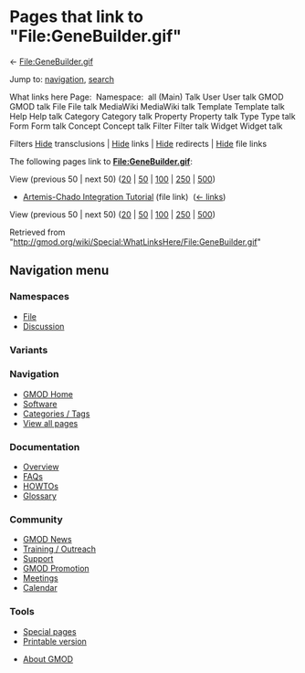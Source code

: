 <div id="mw-page-base" class="noprint">

</div>

<div id="mw-head-base" class="noprint">

</div>

<div id="content" class="mw-body" role="main">

<span id="top"></span>

<div id="mw-js-message" style="display:none;">

</div>



# <span dir="auto">Pages that link to "File:GeneBuilder.gif"</span>

<div id="bodyContent">

<div id="contentSub">

←
[File:GeneBuilder.gif](/wiki/File:GeneBuilder.gif "File:GeneBuilder.gif")

</div>

<div id="jump-to-nav" class="mw-jump">

Jump to: [navigation](#mw-navigation), [search](#p-search)

</div>

<div id="mw-content-text">

What links here Page:  Namespace:  all (Main) Talk User User talk GMOD
GMOD talk File File talk MediaWiki MediaWiki talk Template Template talk
Help Help talk Category Category talk Property Property talk Type Type
talk Form Form talk Concept Concept talk Filter Filter talk Widget
Widget talk

Filters
[Hide](/mediawiki/index.php?title=Special:WhatLinksHere/File:GeneBuilder.gif&hidetrans=1 "Special:WhatLinksHere/File:GeneBuilder.gif")
transclusions \|
[Hide](/mediawiki/index.php?title=Special:WhatLinksHere/File:GeneBuilder.gif&hidelinks=1 "Special:WhatLinksHere/File:GeneBuilder.gif")
links \|
[Hide](/mediawiki/index.php?title=Special:WhatLinksHere/File:GeneBuilder.gif&hideredirs=1 "Special:WhatLinksHere/File:GeneBuilder.gif")
redirects \|
[Hide](/mediawiki/index.php?title=Special:WhatLinksHere/File:GeneBuilder.gif&hideimages=1 "Special:WhatLinksHere/File:GeneBuilder.gif")
file links

The following pages link to
**[File:GeneBuilder.gif](/wiki/File:GeneBuilder.gif "File:GeneBuilder.gif")**:

View (previous 50 \| next 50)
([20](/mediawiki/index.php?title=Special:WhatLinksHere/File:GeneBuilder.gif&limit=20 "Special:WhatLinksHere/File:GeneBuilder.gif")
\|
[50](/mediawiki/index.php?title=Special:WhatLinksHere/File:GeneBuilder.gif&limit=50 "Special:WhatLinksHere/File:GeneBuilder.gif")
\|
[100](/mediawiki/index.php?title=Special:WhatLinksHere/File:GeneBuilder.gif&limit=100 "Special:WhatLinksHere/File:GeneBuilder.gif")
\|
[250](/mediawiki/index.php?title=Special:WhatLinksHere/File:GeneBuilder.gif&limit=250 "Special:WhatLinksHere/File:GeneBuilder.gif")
\|
[500](/mediawiki/index.php?title=Special:WhatLinksHere/File:GeneBuilder.gif&limit=500 "Special:WhatLinksHere/File:GeneBuilder.gif"))

- [Artemis-Chado Integration
  Tutorial](/wiki/Artemis-Chado_Integration_Tutorial "Artemis-Chado Integration Tutorial")
  (file link) ‎ <span class="mw-whatlinkshere-tools">([←
  links](/mediawiki/index.php?title=Special:WhatLinksHere&target=Artemis-Chado+Integration+Tutorial "Special:WhatLinksHere"))</span>

View (previous 50 \| next 50)
([20](/mediawiki/index.php?title=Special:WhatLinksHere/File:GeneBuilder.gif&limit=20 "Special:WhatLinksHere/File:GeneBuilder.gif")
\|
[50](/mediawiki/index.php?title=Special:WhatLinksHere/File:GeneBuilder.gif&limit=50 "Special:WhatLinksHere/File:GeneBuilder.gif")
\|
[100](/mediawiki/index.php?title=Special:WhatLinksHere/File:GeneBuilder.gif&limit=100 "Special:WhatLinksHere/File:GeneBuilder.gif")
\|
[250](/mediawiki/index.php?title=Special:WhatLinksHere/File:GeneBuilder.gif&limit=250 "Special:WhatLinksHere/File:GeneBuilder.gif")
\|
[500](/mediawiki/index.php?title=Special:WhatLinksHere/File:GeneBuilder.gif&limit=500 "Special:WhatLinksHere/File:GeneBuilder.gif"))

</div>

<div class="printfooter">

Retrieved from
"<http://gmod.org/wiki/Special:WhatLinksHere/File:GeneBuilder.gif>"

</div>

<div id="catlinks" class="catlinks catlinks-allhidden">

</div>

<div class="visualClear">

</div>

</div>

</div>

<div id="mw-navigation">

## Navigation menu

<div id="mw-head">



<div id="left-navigation">

<div id="p-namespaces" class="vectorTabs" role="navigation"
aria-labelledby="p-namespaces-label">

### Namespaces

- <span id="ca-nstab-image"><a href="/wiki/File:GeneBuilder.gif" accesskey="c"
  title="View the file page [c]">File</a></span>
- <span id="ca-talk"><a
  href="/mediawiki/index.php?title=File_talk:GeneBuilder.gif&amp;action=edit&amp;redlink=1"
  accesskey="t"
  title="Discussion about the content page [t]">Discussion</a></span>

</div>

<div id="p-variants" class="vectorMenu emptyPortlet" role="navigation"
aria-labelledby="p-variants-label">

### 

### Variants[](#)

<div class="menu">

</div>

</div>

</div>

<div id="right-navigation">





</div>



</div>

</div>

</div>

<div id="mw-panel">

<div id="p-logo" role="banner">

<a href="/wiki/Main_Page"
style="background-image: url(http://gmod.org/images/GMOD-cogs.png);"
title="Visit the main page"></a>

</div>

<div id="p-Navigation" class="portal" role="navigation"
aria-labelledby="p-Navigation-label">

### Navigation

<div class="body">

- <span id="n-GMOD-Home">[GMOD Home](/wiki/Main_Page)</span>
- <span id="n-Software">[Software](/wiki/GMOD_Components)</span>
- <span id="n-Categories-.2F-Tags">[Categories /
  Tags](/wiki/Categories)</span>
- <span id="n-View-all-pages">[View all
  pages](/wiki/Special:AllPages)</span>

</div>

</div>

<div id="p-Documentation" class="portal" role="navigation"
aria-labelledby="p-Documentation-label">

### Documentation

<div class="body">

- <span id="n-Overview">[Overview](/wiki/Overview)</span>
- <span id="n-FAQs">[FAQs](/wiki/Category:FAQ)</span>
- <span id="n-HOWTOs">[HOWTOs](/wiki/Category:HOWTO)</span>
- <span id="n-Glossary">[Glossary](/wiki/Glossary)</span>

</div>

</div>

<div id="p-Community" class="portal" role="navigation"
aria-labelledby="p-Community-label">

### Community

<div class="body">

- <span id="n-GMOD-News">[GMOD News](/wiki/GMOD_News)</span>
- <span id="n-Training-.2F-Outreach">[Training /
  Outreach](/wiki/Training_and_Outreach)</span>
- <span id="n-Support">[Support](/wiki/Support)</span>
- <span id="n-GMOD-Promotion">[GMOD
  Promotion](/wiki/GMOD_Promotion)</span>
- <span id="n-Meetings">[Meetings](/wiki/Meetings)</span>
- <span id="n-Calendar">[Calendar](/wiki/Calendar)</span>

</div>

</div>

<div id="p-tb" class="portal" role="navigation"
aria-labelledby="p-tb-label">

### Tools

<div class="body">

- <span id="t-specialpages"><a href="/wiki/Special:SpecialPages" accesskey="q"
  title="A list of all special pages [q]">Special pages</a></span>
- <span id="t-print"><a
  href="/mediawiki/index.php?title=Special:WhatLinksHere/File:GeneBuilder.gif&amp;printable=yes"
  rel="alternate" accesskey="p"
  title="Printable version of this page [p]">Printable version</a></span>

</div>

</div>

</div>

</div>

<div id="footer" role="contentinfo">

- <span id="footer-places-about">[About
  GMOD](/wiki/GMOD:About "GMOD:About")</span>

<!-- -->






</div>
